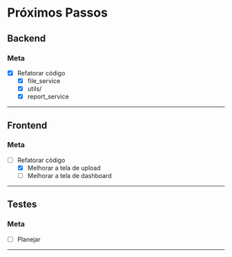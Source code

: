 # Próximos Passos

## Backend
### Meta
- [x] Refatorar código
    - [x] file_service
    - [x] utils/
    - [x] report_service

---

## Frontend
### Meta
- [ ] Refatorar código
    - [x] Melhorar a tela de upload
    - [ ] Melhorar a tela de dashboard

---

## Testes
### Meta
* [ ] Planejar

---